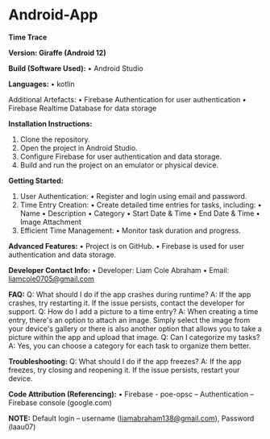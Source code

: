 # Android-App

**Time Trace**

**Version: Giraffe (Android 12)**

**Build (Software Used):**
• Android Studio

**Languages:**
• kotlin

Additional Artefacts:
• Firebase Authentication for user authentication
• Firebase Realtime Database for data storage

**Installation Instructions:**
1. Clone the repository.
2. Open the project in Android Studio.
3. Configure Firebase for user authentication and data storage.
4. Build and run the project on an emulator or physical device.

**Getting Started:**
1. User Authentication:
• Register and login using email and password.
2. Time Entry Creation:
• Create detailed time entries for tasks, including:
• Name
• Description
• Category
• Start Date & Time
• End Date & Time
• Image Attachment
3. Efficient Time Management:
• Monitor task duration and progress.

**Advanced Features:**
• Project is on GitHub.
• Firebase is used for user authentication and data storage.

**Developer Contact Info:**
• Developer: Liam Cole Abraham
• Email: liamcole0705@gmail.com

**FAQ:**
Q: What should I do if the app crashes during runtime?
A: If the app crashes, try restarting it. If the issue persists, contact the developer for support.
Q: How do I add a picture to a time entry?
A: When creating a time entry, there's an option to attach an image. Simply select the image from your device's gallery or there is also another option that allows you to take a picture within the app and upload that image.
Q: Can I categorize my tasks?
A: Yes, you can choose a category for each task to organize them better.

**Troubleshooting:**
Q: What should I do if the app freezes?
A: If the app freezes, try closing and reopening it. If the issue persists, restart your device.

**Code Attribution (Referencing):**
• Firebase - poe-opsc – Authentication – Firebase console (google.com)

**NOTE:**
Default login – username (liamabraham138@gmail.com), Password (laau07)
